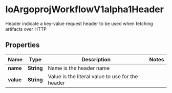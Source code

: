 

# IoArgoprojWorkflowV1alpha1Header

Header indicate a key-value request header to be used when fetching artifacts over HTTP

## Properties

Name | Type | Description | Notes
------------ | ------------- | ------------- | -------------
**name** | **String** | Name is the header name | 
**value** | **String** | Value is the literal value to use for the header | 



